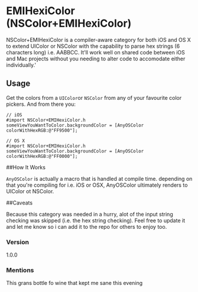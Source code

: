 # EMIHexiColor (NSColor+EMIHexiColor)

NSColor+EMIHexiColor is a compiler-aware category for both iOS and OS X to extend UIColor or NSColor with the capability to parse hex strings (6 characters long) i.e. AABBCC. It'll work well on shared code between iOS and Mac projects without you needing to alter code to accomodate either individually.'

## Usage
Get the colors from a `UIColor`or `NSColor` from any of your favourite color pickers. And from there you:

```objc
// iOS
#import NSColor+EMIHexiColor.h
someViewYouWantToColor.backgroundColor = [AnyOSColor colorWithHexRGB:@"FF9500"];
```
```objc
// OS X
#import NSColor+EMIHexiColor.h
someViewYouWantToColor.backgroundColor = [AnyOSColor colorWithHexRGB:@"FF0000"];
```

##How It Works

`AnyOSColor` is actually a macro that is handled at compile time. depending on that you're compiling for i.e. iOS or OSX, AnyOSColor ultimately renders to UIColor ot NSColor.

##Caveats

Because this category was needed in a hurry, alot of the input string checking was skipped (i.e. the hex string checking). Feel free to update it and let me know so i can add it to the repo for others to enjoy too.

### Version
1.0.0

### Mentions
This grans bottle fo wine that kept me sane this evening

